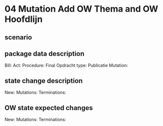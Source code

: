 # 04 Mutation Add OW Thema and OW Hoofdlijn

## scenario

## package data description
Bill:
Act: 
Procedure: Final
Opdracht type: Publicatie
Mutation:

## state change description
New:
Mutations:
Terminations:

## OW state expected changes
New:
Mutations:
Terminations:
